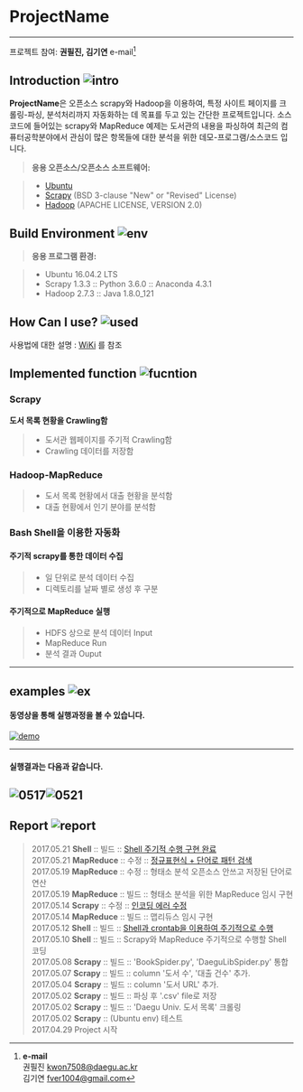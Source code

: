 ProjectName
===================

----------

프로젝트 참여: **권필진, 김기연** e-mail[^1]
<br>


Introduction ![intro](http://i.imgur.com/X2i1h1B.png) <br>
--------------------------------------------------------------


**ProjectName**은 오픈소스 scrapy와 Hadoop을 이용하여, 특정 사이트 페이지를 크롤링-파싱, 분석처리까지 자동화하는 데 목표를 두고 있는 간단한 프로젝트입니다. 소스코드에 들어있는 scrapy와 MapReduce 예제는 도서관의 내용을 파싱하여 최근의 컴퓨터공학분야에서 관심이 많은 항목들에 대한 분석을 위한 데모-프로그램/소스코드 입니다.
 

> **응용 오픈소스/오픈소스 소프트웨어:**

> - [Ubuntu](https://www.ubuntu.com/)
> - [Scrapy](https://scrapy.org/) (BSD 3-clause "New" or "Revised" License)
> - [Hadoop](http://hadoop.apache.org/) (APACHE LICENSE, VERSION 2.0) 


Build Environment ![env](http://i.imgur.com/FjjTjKG.png) <br>
------------------------------------------------------------


> **응용 프로그램 환경:**

> - Ubuntu 16.04.2 LTS 
> - Scrapy 1.3.3 :: Python 3.6.0 :: Anaconda 4.3.1
> - Hadoop 2.7.3 :: Java 1.8.0_121

How Can I use? ![used](http://i.imgur.com/rDNTaGc.png) <br>
-------------------------------------------------------


사용법에 대한 설명 : [WiKi](https://github.com/fver1004/scrapyTest/wiki/Installation-&-Configuration#how-to-install) 를 참조

Implemented function ![fucntion](http://i.imgur.com/4FLD2AM.png) <br>
---------------------
### <i class="icon-refresh"></i> Scrapy

**도서 목록 현황을 Crawling함**
> - 도서관 웹페이지를 주기적 Crawling함
> - Crawling 데이터를 저장함

### <i class="icon-refresh"></i> Hadoop-MapReduce

> - 도서 목록 현황에서 대출 현황을 분석함
> - 대출 현황에서 인기 분야를 분석함

### <i class="icon-refresh"></i> Bash Shell을 이용한 자동화 

#### **주기적 scrapy를 통한 데이터 수집**
> -  일 단위로 분석 데이터 수집
> -  디렉토리를 날짜 별로 생성 후 구분  

#### **주기적으로 MapReduce 실행**
> -  HDFS 상으로 분석 데이터 Input
> -  MapReduce Run
> -  분석 결과 Ouput

----------

examples ![ex](http://i.imgur.com/XPqPXiH.png) <br>
-------------
#### 동영상을 통해 실행과정을 볼 수 있습니다.
[![demo](http://i.imgur.com/97kz0DT.png)](https://player.vimeo.com/video/218344037)

----------
#### 실행결과는 다음과 같습니다.
![0517](http://i.imgur.com/oVuGzOc.png)![0521](http://i.imgur.com/sPZ5Y4U.png)
----------



Report ![report](http://i.imgur.com/m6j6RuT.png) <br>
--------------------

> 2017.05.21 **Shell**  :: 빌드 :: [Shell 주기적 수행 구현 완료](https://github.com/fver1004/scrapyTest/commit/8ad27057e8bfacd627e319b6cd3a1be74f1b514b)<br>
> 2017.05.21 **MapReduce** :: 수정 :: [정규표현식 + 단어로 패턴 검색](https://github.com/fver1004/scrapyTest/commit/d470d3ce9ae90aee2f492b0b338fa5eec4a2f3eb)<br>
> 2017.05.19 **MapReduce** :: 수정 :: 형태소 분석 오픈소스 안쓰고 저장된 단어로 연산<br>
> 2017.05.19 **MapReduce** :: 빌드 :: 형태소 분석을 위한 MapReduce 임시 구현<br>
> 2017.05.14 **Scrapy** :: 수정 :: [인코딩 에러 수정](https://github.com/fver1004/scrapyTest/commit/4093f448cde791c39c6f90b606fc3752c5730ca4)<br>
> 2017.05.14 **MapReduce** :: 빌드 :: 맵리듀스 임시 구현<br>
> 2017.05.12 **Shell**  :: 빌드 :: [Shell과 crontab을 이용하여 주기적으로 수행](https://github.com/fver1004/scrapyTest/commit/f7326e5b11bd83c20e0c94885b60b4c1311626ac)<br>
> 2017.05.10 **Shell**  :: 빌드 :: Scrapy와 MapReduce 주기적으로 수행할 Shell 코딩<br>
> 2017.05.08 **Scrapy** :: 빌드 :: 'BookSpider.py', 'DaeguLibSpider.py' 통합<br>
> 2017.05.07 **Scrapy** :: 빌드 :: column '도서 수', '대출 건수' 추가.<br>
> 2017.05.04 **Scrapy** :: 빌드 :: column '도서 URL' 추가.<br>
> 2017.05.02 **Scrapy** :: 빌드 :: 파싱 후 '.csv' file로 저장<br>
> 2017.05.02 **Scrapy** :: 빌드 :: 'Daegu Univ. 도서 목록' 크롤링<br>
> 2017.05.02 **Scrapy** :: (Ubuntu env) 테스트<br>
> 2017.04.29 Project 시작<br>



  [^1]: **e-mail**<br>
  권필진 [kwon7508@daegu.ac.kr](mailto:kwon7508@daegu.ac.kr) <br>
  김기연 [fver1004@gmail.com](mailto:fver1004@gmail.com) 
